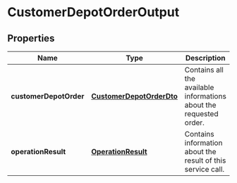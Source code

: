 
# CustomerDepotOrderOutput

## Properties
Name | Type | Description | Notes
------------ | ------------- | ------------- | -------------
**customerDepotOrder** | [**CustomerDepotOrderDto**](CustomerDepotOrderDto.md) | Contains all the available informations about the requested order. |  [optional]
**operationResult** | [**OperationResult**](OperationResult.md) | Contains information about the result of this service call. | 



